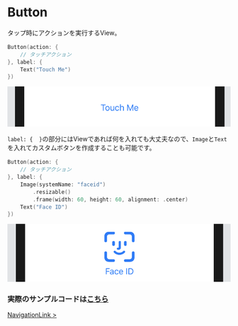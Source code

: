 # Button

タップ時にアクションを実行するView。

```Swift
Button(action: {
    // タッチアクション
}, label: {
    Text("Touch Me")
})
```

<img src="../../Resources/4-button.png">

`label: {  }`の部分にはViewであれば何を入れても大丈夫なので、`Image`と`Text`を入れてカスタムボタンを作成することも可能です。

```Swift
Button(action: {
    // タッチアクション
}, label: {
    Image(systemName: "faceid")
        .resizable()
        .frame(width: 60, height: 60, alignment: .center)
    Text("Face ID")
})
```

<img src="../../Resources/4-button2.png">

### 実際のサンプルコードは[こちら](../../TechBookFest/TechBookFest/Views/ButtonView.swift)

[NavigationLink >](7-NavigationLink.md)